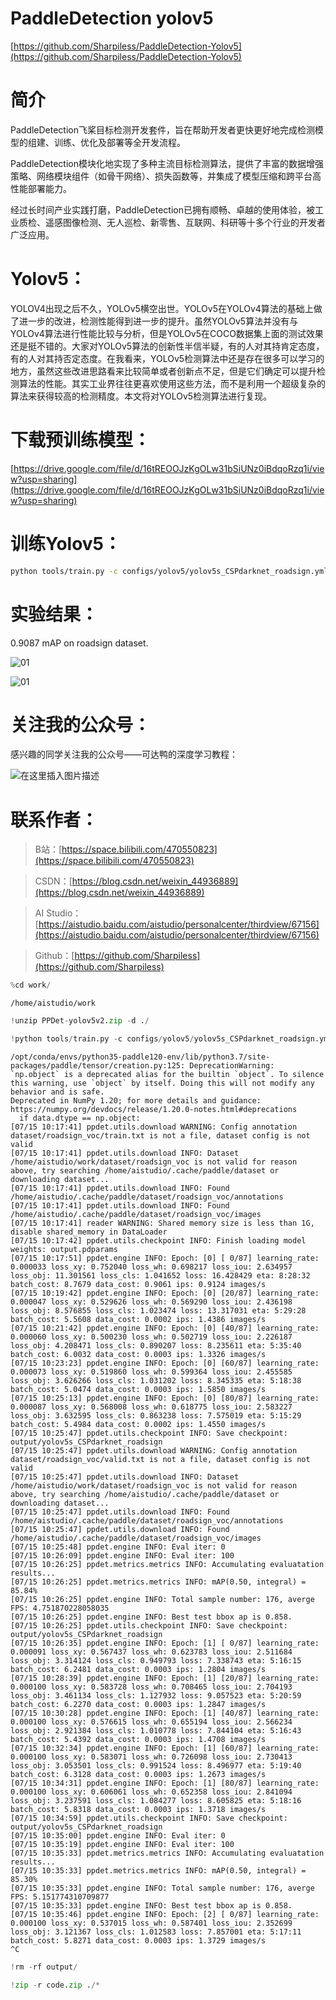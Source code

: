 # PaddleDetection yolov5

[https://github.com/Sharpiless/PaddleDetection-Yolov5](https://github.com/Sharpiless/PaddleDetection-Yolov5)

# 简介

PaddleDetection飞桨目标检测开发套件，旨在帮助开发者更快更好地完成检测模型的组建、训练、优化及部署等全开发流程。

PaddleDetection模块化地实现了多种主流目标检测算法，提供了丰富的数据增强策略、网络模块组件（如骨干网络）、损失函数等，并集成了模型压缩和跨平台高性能部署能力。

经过长时间产业实践打磨，PaddleDetection已拥有顺畅、卓越的使用体验，被工业质检、遥感图像检测、无人巡检、新零售、互联网、科研等十多个行业的开发者广泛应用。

# Yolov5：

YOLOV4出现之后不久，YOLOv5横空出世。YOLOv5在YOLOv4算法的基础上做了进一步的改进，检测性能得到进一步的提升。虽然YOLOv5算法并没有与YOLOv4算法进行性能比较与分析，但是YOLOv5在COCO数据集上面的测试效果还是挺不错的。大家对YOLOv5算法的创新性半信半疑，有的人对其持肯定态度，有的人对其持否定态度。在我看来，YOLOv5检测算法中还是存在很多可以学习的地方，虽然这些改进思路看来比较简单或者创新点不足，但是它们确定可以提升检测算法的性能。其实工业界往往更喜欢使用这些方法，而不是利用一个超级复杂的算法来获得较高的检测精度。本文将对YOLOv5检测算法进行复现。

# 下载预训练模型：

[https://drive.google.com/file/d/16tREOOJzKgOLw31bSiUNz0iBdqoRzq1i/view?usp=sharing](https://drive.google.com/file/d/16tREOOJzKgOLw31bSiUNz0iBdqoRzq1i/view?usp=sharing)

# 训练Yolov5：

```bash
python tools/train.py -c configs/yolov5/yolov5s_CSPdarknet_roadsign.yml
```

# 实验结果：

0.9087 mAP on roadsign dataset.

![01](https://github.com/Sharpiless/PaddleDetection-Yolov5/images/road124.png)

![01](https://github.com/Sharpiless/PaddleDetection-Yolov5/images/road119.png)

# 关注我的公众号：

感兴趣的同学关注我的公众号——可达鸭的深度学习教程：

![在这里插入图片描述](https://img-blog.csdnimg.cn/20210127153004430.jpg?x-oss-process=image/watermark,type_ZmFuZ3poZW5naGVpdGk,shadow_10,text_aHR0cHM6Ly9ibG9nLmNzZG4ubmV0L3dlaXhpbl80NDkzNjg4OQ==,size_16,color_FFFFFF,t_70)


# 联系作者：

> B站：[https://space.bilibili.com/470550823](https://space.bilibili.com/470550823)

> CSDN：[https://blog.csdn.net/weixin_44936889](https://blog.csdn.net/weixin_44936889)

> AI Studio：[https://aistudio.baidu.com/aistudio/personalcenter/thirdview/67156](https://aistudio.baidu.com/aistudio/personalcenter/thirdview/67156)

> Github：[https://github.com/Sharpiless](https://github.com/Sharpiless)


```python
%cd work/
```

    /home/aistudio/work



```python
!unzip PPDet-yolov5v2.zip -d ./
```


```python
!python tools/train.py -c configs/yolov5/yolov5s_CSPdarknet_roadsign.yml --eval
```

    /opt/conda/envs/python35-paddle120-env/lib/python3.7/site-packages/paddle/tensor/creation.py:125: DeprecationWarning: `np.object` is a deprecated alias for the builtin `object`. To silence this warning, use `object` by itself. Doing this will not modify any behavior and is safe. 
    Deprecated in NumPy 1.20; for more details and guidance: https://numpy.org/devdocs/release/1.20.0-notes.html#deprecations
      if data.dtype == np.object:
    [07/15 10:17:41] ppdet.utils.download WARNING: Config annotation dataset/roadsign_voc/train.txt is not a file, dataset config is not valid
    [07/15 10:17:41] ppdet.utils.download INFO: Dataset /home/aistudio/work/dataset/roadsign_voc is not valid for reason above, try searching /home/aistudio/.cache/paddle/dataset or downloading dataset...
    [07/15 10:17:41] ppdet.utils.download INFO: Found /home/aistudio/.cache/paddle/dataset/roadsign_voc/annotations
    [07/15 10:17:41] ppdet.utils.download INFO: Found /home/aistudio/.cache/paddle/dataset/roadsign_voc/images
    [07/15 10:17:41] reader WARNING: Shared memory size is less than 1G, disable shared_memory in DataLoader
    [07/15 10:17:42] ppdet.utils.checkpoint INFO: Finish loading model weights: output.pdparams
    [07/15 10:17:51] ppdet.engine INFO: Epoch: [0] [ 0/87] learning_rate: 0.000033 loss_xy: 0.752040 loss_wh: 0.698217 loss_iou: 2.634957 loss_obj: 11.301561 loss_cls: 1.041652 loss: 16.428429 eta: 8:28:32 batch_cost: 8.7679 data_cost: 0.9061 ips: 0.9124 images/s
    [07/15 10:19:42] ppdet.engine INFO: Epoch: [0] [20/87] learning_rate: 0.000047 loss_xy: 0.529626 loss_wh: 0.569290 loss_iou: 2.436198 loss_obj: 8.576855 loss_cls: 1.023474 loss: 13.317031 eta: 5:29:28 batch_cost: 5.5608 data_cost: 0.0002 ips: 1.4386 images/s
    [07/15 10:21:42] ppdet.engine INFO: Epoch: [0] [40/87] learning_rate: 0.000060 loss_xy: 0.500230 loss_wh: 0.502719 loss_iou: 2.226187 loss_obj: 4.208471 loss_cls: 0.890207 loss: 8.235611 eta: 5:35:40 batch_cost: 6.0032 data_cost: 0.0003 ips: 1.3326 images/s
    [07/15 10:23:23] ppdet.engine INFO: Epoch: [0] [60/87] learning_rate: 0.000073 loss_xy: 0.519860 loss_wh: 0.599364 loss_iou: 2.455585 loss_obj: 3.626266 loss_cls: 1.031202 loss: 8.345335 eta: 5:18:38 batch_cost: 5.0474 data_cost: 0.0003 ips: 1.5850 images/s
    [07/15 10:25:13] ppdet.engine INFO: Epoch: [0] [80/87] learning_rate: 0.000087 loss_xy: 0.568008 loss_wh: 0.618775 loss_iou: 2.583227 loss_obj: 3.632595 loss_cls: 0.863238 loss: 7.575019 eta: 5:15:29 batch_cost: 5.4984 data_cost: 0.0002 ips: 1.4550 images/s
    [07/15 10:25:47] ppdet.utils.checkpoint INFO: Save checkpoint: output/yolov5s_CSPdarknet_roadsign
    [07/15 10:25:47] ppdet.utils.download WARNING: Config annotation dataset/roadsign_voc/valid.txt is not a file, dataset config is not valid
    [07/15 10:25:47] ppdet.utils.download INFO: Dataset /home/aistudio/work/dataset/roadsign_voc is not valid for reason above, try searching /home/aistudio/.cache/paddle/dataset or downloading dataset...
    [07/15 10:25:47] ppdet.utils.download INFO: Found /home/aistudio/.cache/paddle/dataset/roadsign_voc/annotations
    [07/15 10:25:47] ppdet.utils.download INFO: Found /home/aistudio/.cache/paddle/dataset/roadsign_voc/images
    [07/15 10:25:48] ppdet.engine INFO: Eval iter: 0
    [07/15 10:26:09] ppdet.engine INFO: Eval iter: 100
    [07/15 10:26:25] ppdet.metrics.metrics INFO: Accumulating evaluatation results...
    [07/15 10:26:25] ppdet.metrics.metrics INFO: mAP(0.50, integral) = 85.84%
    [07/15 10:26:25] ppdet.engine INFO: Total sample number: 176, averge FPS: 4.751870228058035
    [07/15 10:26:25] ppdet.engine INFO: Best test bbox ap is 0.858.
    [07/15 10:26:25] ppdet.utils.checkpoint INFO: Save checkpoint: output/yolov5s_CSPdarknet_roadsign
    [07/15 10:26:35] ppdet.engine INFO: Epoch: [1] [ 0/87] learning_rate: 0.000091 loss_xy: 0.567437 loss_wh: 0.623783 loss_iou: 2.511684 loss_obj: 3.314124 loss_cls: 0.949793 loss: 7.338743 eta: 5:16:15 batch_cost: 6.2481 data_cost: 0.0003 ips: 1.2804 images/s
    [07/15 10:28:39] ppdet.engine INFO: Epoch: [1] [20/87] learning_rate: 0.000100 loss_xy: 0.583728 loss_wh: 0.708465 loss_iou: 2.704193 loss_obj: 3.461134 loss_cls: 1.127932 loss: 9.057523 eta: 5:20:59 batch_cost: 6.2270 data_cost: 0.0003 ips: 1.2847 images/s
    [07/15 10:30:28] ppdet.engine INFO: Epoch: [1] [40/87] learning_rate: 0.000100 loss_xy: 0.576615 loss_wh: 0.655194 loss_iou: 2.566234 loss_obj: 2.921384 loss_cls: 1.010778 loss: 7.844104 eta: 5:16:43 batch_cost: 5.4392 data_cost: 0.0003 ips: 1.4708 images/s
    [07/15 10:32:34] ppdet.engine INFO: Epoch: [1] [60/87] learning_rate: 0.000100 loss_xy: 0.583071 loss_wh: 0.726098 loss_iou: 2.730413 loss_obj: 3.053501 loss_cls: 0.991524 loss: 8.496977 eta: 5:19:40 batch_cost: 6.3128 data_cost: 0.0003 ips: 1.2673 images/s
    [07/15 10:34:31] ppdet.engine INFO: Epoch: [1] [80/87] learning_rate: 0.000100 loss_xy: 0.606061 loss_wh: 0.652358 loss_iou: 2.841094 loss_obj: 3.237591 loss_cls: 1.084277 loss: 8.605825 eta: 5:18:16 batch_cost: 5.8318 data_cost: 0.0003 ips: 1.3718 images/s
    [07/15 10:34:59] ppdet.utils.checkpoint INFO: Save checkpoint: output/yolov5s_CSPdarknet_roadsign
    [07/15 10:35:00] ppdet.engine INFO: Eval iter: 0
    [07/15 10:35:19] ppdet.engine INFO: Eval iter: 100
    [07/15 10:35:33] ppdet.metrics.metrics INFO: Accumulating evaluatation results...
    [07/15 10:35:33] ppdet.metrics.metrics INFO: mAP(0.50, integral) = 85.30%
    [07/15 10:35:33] ppdet.engine INFO: Total sample number: 176, averge FPS: 5.151774310709877
    [07/15 10:35:33] ppdet.engine INFO: Best test bbox ap is 0.858.
    [07/15 10:35:46] ppdet.engine INFO: Epoch: [2] [ 0/87] learning_rate: 0.000100 loss_xy: 0.537015 loss_wh: 0.587401 loss_iou: 2.352699 loss_obj: 3.121367 loss_cls: 1.012583 loss: 7.857001 eta: 5:17:11 batch_cost: 5.8271 data_cost: 0.0003 ips: 1.3729 images/s
    ^C



```python
!rm -rf output/
```


```python
!zip -r code.zip ./*
```

